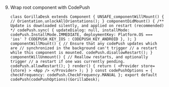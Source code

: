 9. Wrap root component with CodePush

      `class GorillaDesk extends Component {
      UNSAFE_componentWillMount() {
      // Orientation.unlockAllOrientations();
      }
      componentDidMount() {
      /** Update is downloaded silently, and applied on restart (recommended) */
      codePush.sync(
      {
      updateDialog: null,
      installMode: codePush.InstallMode.IMMEDIATE,
      deploymentKey: Platform.OS === 'ios' ? CODEPUSH_KEY_IOS : CODEPUSH_KEY_ANDROID
      },
      );
      }
      componentWillMount() {
      // Ensure that any codePush updates which are
      // synchronized in the background can't trigger
      // a restart while this component is mounted.
      codePush.disallowRestart();
      }
      componentWillUnmount() {
      // Reallow restarts, and optionally trigger
      // a restart if one was currently pending.
      codePush.allowRestart();
      }
      render() {
      return (
      <Provider store={store} >
      <App />
      </Provider>
      );
      }
      }
      const codePushOptions = { checkFrequency: codePush.CheckFrequency.MANUAL };
      export default codePush(codePushOptions)(GorillaDesk);`

